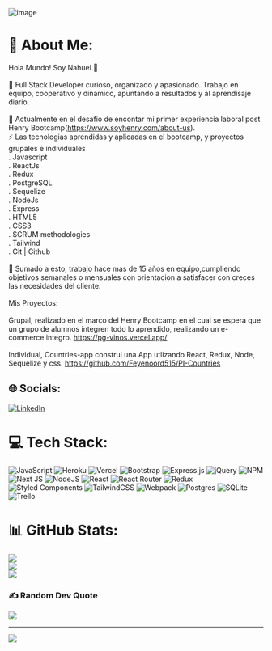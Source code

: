 ![image](https://user-images.githubusercontent.com/86387334/184496051-d90a2ad1-bd2b-468e-b7a9-578c78c2f036.png)




# 💫 About Me:
 Hola Mundo! Soy Nahuel 👋<br><br>🔭 Full Stack Developer curioso, organizado y apasionado. Trabajo en equipo, cooperativo y dinamico, apuntando a resultados y al aprendisaje diario.<br><br>🌱 Actualmente en el desafio de encontar mi primer experiencia laboral post Henry Bootcamp(https://www.soyhenry.com/about-us). <br>⚡  Las tecnologias aprendidas y aplicadas en el bootcamp, y proyectos grupales e individuales <br>. Javascript<br>. ReactJs<br>. Redux<br>. PostgreSQL<br>. Sequelize<br>. NodeJs<br>. Express<br>. HTML5<br>. CSS3<br>. SCRUM methodologies<br>. Tailwind<br>. Git | Github <br><br>👯 Sumado a esto, trabajo hace mas de 15 años en equipo,cumpliendo objetivos semanales o mensuales con orientacion a satisfacer con creces las necesidades del cliente. <br>
  <br>
 Mis Proyectos:
  <br>
   <br>
 Grupal, realizado en el marco del Henry Bootcamp en el cual se espera que un grupo de alumnos integren todo lo aprendido, realizando un e-commerce integro.
 https://pg-vinos.vercel.app/
  <br>
   <br>
 Individual, Countries-app construi una App utlizando React, Redux, Node, Sequelize y css.
 https://github.com/Feyenoord515/PI-Countries
 <br>


## 🌐 Socials:
[![LinkedIn](https://img.shields.io/badge/LinkedIn-%230077B5.svg?logo=linkedin&logoColor=white)](https://linkedin.com/in/www.linkedin.com/in/nahuel-enrique-molinari) 

# 💻 Tech Stack:
![JavaScript](https://img.shields.io/badge/javascript-%23323330.svg?style=for-the-badge&logo=javascript&logoColor=%23F7DF1E) ![Heroku](https://img.shields.io/badge/heroku-%23430098.svg?style=for-the-badge&logo=heroku&logoColor=white) ![Vercel](https://img.shields.io/badge/vercel-%23000000.svg?style=for-the-badge&logo=vercel&logoColor=white) ![Bootstrap](https://img.shields.io/badge/bootstrap-%23563D7C.svg?style=for-the-badge&logo=bootstrap&logoColor=white) ![Express.js](https://img.shields.io/badge/express.js-%23404d59.svg?style=for-the-badge&logo=express&logoColor=%2361DAFB) ![jQuery](https://img.shields.io/badge/jquery-%230769AD.svg?style=for-the-badge&logo=jquery&logoColor=white) ![NPM](https://img.shields.io/badge/NPM-%23000000.svg?style=for-the-badge&logo=npm&logoColor=white) ![Next JS](https://img.shields.io/badge/Next-black?style=for-the-badge&logo=next.js&logoColor=white) ![NodeJS](https://img.shields.io/badge/node.js-6DA55F?style=for-the-badge&logo=node.js&logoColor=white) ![React](https://img.shields.io/badge/react-%2320232a.svg?style=for-the-badge&logo=react&logoColor=%2361DAFB) ![React Router](https://img.shields.io/badge/React_Router-CA4245?style=for-the-badge&logo=react-router&logoColor=white) ![Redux](https://img.shields.io/badge/redux-%23593d88.svg?style=for-the-badge&logo=redux&logoColor=white) ![Styled Components](https://img.shields.io/badge/styled--components-DB7093?style=for-the-badge&logo=styled-components&logoColor=white) ![TailwindCSS](https://img.shields.io/badge/tailwindcss-%2338B2AC.svg?style=for-the-badge&logo=tailwind-css&logoColor=white) ![Webpack](https://img.shields.io/badge/webpack-%238DD6F9.svg?style=for-the-badge&logo=webpack&logoColor=black) ![Postgres](https://img.shields.io/badge/postgres-%23316192.svg?style=for-the-badge&logo=postgresql&logoColor=white) ![SQLite](https://img.shields.io/badge/sqlite-%2307405e.svg?style=for-the-badge&logo=sqlite&logoColor=white) ![Trello](https://img.shields.io/badge/Trello-%23026AA7.svg?style=for-the-badge&logo=Trello&logoColor=white)
# 📊 GitHub Stats:
![](https://github-readme-stats.vercel.app/api?username=feyenoord515&theme=dark&hide_border=false&include_all_commits=false&count_private=false)<br/>
![](https://github-readme-streak-stats.herokuapp.com/?user=feyenoord515&theme=dark&hide_border=false)<br/>
![](https://github-readme-stats.vercel.app/api/top-langs/?username=feyenoord515&theme=dark&hide_border=false&include_all_commits=false&count_private=false&layout=compact)

### ✍️ Random Dev Quote
![](https://quotes-github-readme.vercel.app/api?type=horizontal&theme=radical)

---
[![](https://visitcount.itsvg.in/api?id=feyenoord515&icon=0&color=0)](https://visitcount.itsvg.in)
